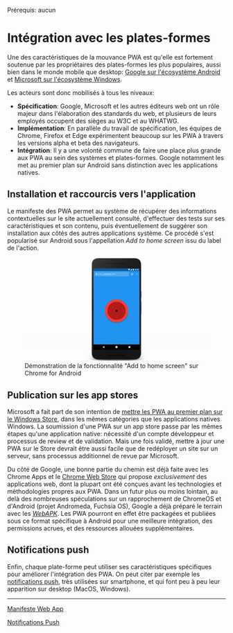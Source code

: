 <span class="requirements">Prérequis: aucun</span>

Intégration avec les plates-formes
==================================

Une des caractéristiques de la mouvance PWA est qu'elle est fortement soutenue par les propriétaires des plates-formes les plus populaires, aussi bien dans le monde mobile que desktop: [Google sur l'écosystème Android](https://www.nextinpact.com/news/103152-chrome-57-beta-veut-propulser-progressive-web-apps-au-premier-plan-sur-android.htm) et [Microsoft sur l'écosystème Windows](https://blogs.windows.com/msedgedev/2016/07/08/the-progress-of-web-apps/#zl4jYkfdeKsPjZRQ.97).

Les acteurs sont donc mobilisés à tous les niveaux:
 - **Spécification**: Google, Microsoft et les autres éditeurs web ont un rôle majeur dans l'élaboration des standards du web, et plusieurs de leurs employés occupent des sièges au W3C et au WHATWG.
 - **Implémentation**: En parallèle du travail de spécification, les équipes de Chrome, Firefox et Edge expérimentent beaucoup sur les PWA à travers les versions alpha et beta des navigateurs.
 - **Intégration**: Il y a une volonté commune de faire une place plus grande aux PWA au sein des systèmes et plates-formes. Google notamment les met au premier plan sur Android sans distinction avec les applications natives. 
 
 ## Installation et raccourcis vers l'application
 
 Le manifeste des PWA permet au système de récupérer des informations contextuelles sur le site actuellement consulté, d'effectuer des tests sur ses caractéristiques et son contenu, puis éventuellement de suggérer son installation aux côtés des autres applications système. Ce procédé s'est popularisé sur Android sous l'appellation *Add to home screen* issu du label de l'action.
  
  <figure>
     <img src="static/img/add-to-home-screen.gif"
          alt="Démo Add to home screen sur Android" />
      <figcaption>Démonstration de la fonctionnalité "Add to home screen" sur Chrome for Android</figcaption>
  </figure>    

## Publication sur les app stores

Microsoft a fait part de son intention de [mettre les PWA au premier plan sur le Windows Store](https://blogs.windows.com/msedgedev/2016/07/08/the-progress-of-web-apps/#zl4jYkfdeKsPjZRQ.97), dans les mêmes catégories que les applications natives Windows. La soumission d'une PWA sur un app store passe par les mêmes étapes qu'une application native: nécessité d'un compte développeur et processus de review et de validation. Mais une fois validé, mettre à jour une PWA sur le Store devrait être aussi facile que de redéployer un site sur un serveur, sans processus additionnel de revue par Microsoft.

Du côté de Google, une bonne partie du chemin est déjà faite avec les Chrome Apps et le [Chrome Web Store](https://chrome.google.com/webstore/) qui propose *exclusivement* des applications web, dont la plupart ont été conçues avant les technologies et méthodologies propres aux PWA. Dans un futur plus ou moins lointain, au delà des nombreuses spéculations sur un rapprochement de ChromeOS et d'Android (projet Andromeda, Fuchsia OS), Google a déjà préparé le terrain avec les [*WebAPK*](https://www.xda-developers.com/deeply-integrated-progressive-web-apps-are-already-live-for-chrome-on-android/). Les PWA pourront en effet être packagées et publiées sous ce format spécifique à Android pour une meilleure intégration, des permissions acrues, et des ressources allouées supplémentaires.

## Notifications push

Enfin, chaque plate-forme peut utiliser ses caractéristiques spécifiques pour améliorer l'intégration des PWA. On peut citer par exemple les [notifications push](#/pages/push-notifications), très utilisées sur smartphone, et qui font peu à peu leur apparition sur desktop (MacOS, Windows).

-------------------------------------------

[Manifeste Web App](#/pages/manifest)

[Notifications Push](#/pages/push-notifications)
